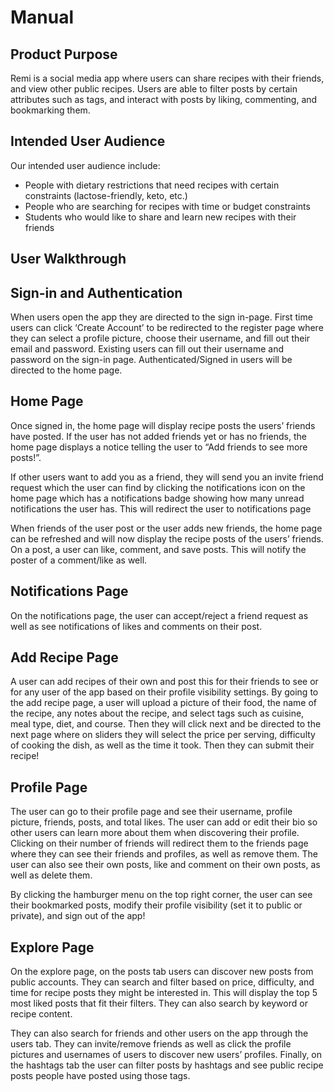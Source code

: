 # Manual

## Product Purpose

Remi is a social media app where users can share recipes with their friends, and view other public recipes. Users are able to filter posts by certain attributes such as tags, and interact with posts by liking, commenting, and bookmarking them.

## Intended User Audience

Our intended user audience include:

- People with dietary restrictions that need recipes with certain constraints (lactose-friendly, keto, etc.)
- People who are searching for recipes with time or budget constraints
- Students who would like to share and learn new recipes with their friends

## User Walkthrough

## Sign-in and Authentication
When users open the app they are directed to the sign in-page. First time users can click ‘Create Account’ to be redirected to the register page where they can select a profile picture, choose their username, and fill out their email and password. Existing users can fill out their username and password on the sign-in page. Authenticated/Signed in users will be directed to the home page.

## Home Page
Once signed in, the home page will display recipe posts the users’ friends have posted. If the user has not added friends yet or has no friends, the home page displays a notice telling the user to “Add friends to see more posts!”. 

If other users want to add you as a friend, they will send you an invite friend request which the user can find by clicking the notifications icon on the home page which has a notifications badge showing how many unread notifications the user has. This will redirect the user to notifications page  

When friends of the user post or the user adds new friends, the home page can be refreshed and will now display the recipe posts of the users’ friends. On a post,  a user can like, comment, and save posts. This will notify the poster of a comment/like as well. 

## Notifications Page
On the notifications page, the user can accept/reject a friend request as well as see notifications of likes and comments on their post.

## Add Recipe Page
A user can add recipes of their own and post this for their friends to see or for any user of the app based on their profile visibility settings. By going to the add recipe page, a user will upload a picture of their food, the name of the recipe, any notes about the recipe, and select tags such as cuisine, meal type, diet, and course. Then they will click next and be directed to the next page where on sliders they will select the price per serving, difficulty of cooking the dish, as well as the time it took. Then they can submit their recipe! 

## Profile Page
The user can go to their profile page and see their username, profile picture, friends, posts, and total likes. The user can add or edit their bio so other users can learn more about them when discovering their profile. Clicking on their number of friends will redirect them to the friends page where they can see their friends and profiles, as well as remove them. The user can also see their own posts, like and comment on their own posts, as well as delete them. 

By clicking the hamburger menu on the top right corner, the user can see their bookmarked posts, modify their profile visibility (set it to public or private), and sign out of the app!

## Explore Page
On the explore page, on the posts tab users can discover new posts from public accounts. They can search and filter based on price, difficulty, and time for recipe posts they might be interested in. This will display the top 5 most liked posts that fit their filters. They can also search by keyword or recipe content. 

They can also search for friends and other users on the app through the users tab. They can invite/remove friends as well as click the profile pictures and usernames of users to discover new users’ profiles. Finally, on the hashtags tab the user can filter posts by hashtags and see public recipe posts people have posted using those tags.

